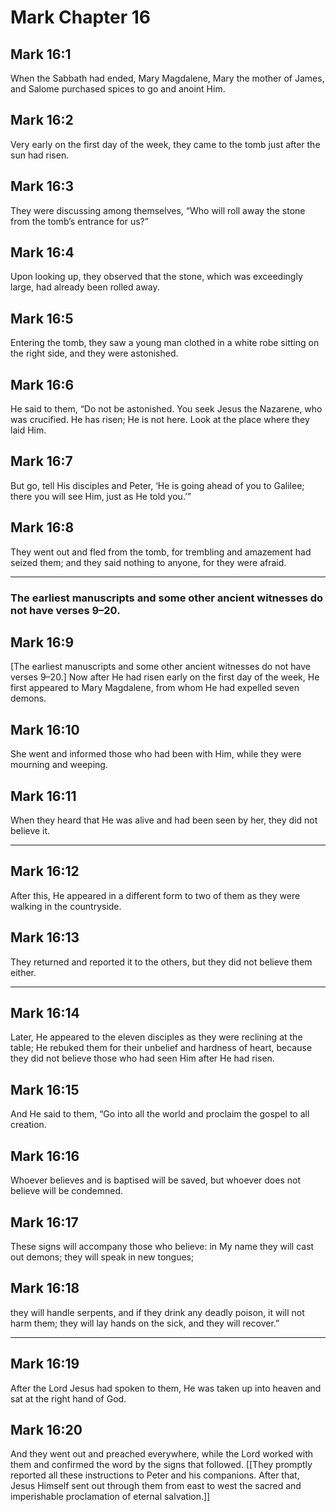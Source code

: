 # Mark Chapter 16

## Mark 16:1

When the Sabbath had ended, Mary Magdalene, Mary the mother of James, and Salome purchased spices to go and anoint Him.

## Mark 16:2

Very early on the first day of the week, they came to the tomb just after the sun had risen.

## Mark 16:3

They were discussing among themselves, “Who will roll away the stone from the tomb’s entrance for us?”

## Mark 16:4

Upon looking up, they observed that the stone, which was exceedingly large, had already been rolled away.

## Mark 16:5

Entering the tomb, they saw a young man clothed in a white robe sitting on the right side, and they were astonished.

## Mark 16:6

He said to them, “Do not be astonished. You seek Jesus the Nazarene, who was crucified. He has risen; He is not here. Look at the place where they laid Him.

## Mark 16:7

But go, tell His disciples and Peter, ‘He is going ahead of you to Galilee; there you will see Him, just as He told you.’”

## Mark 16:8

They went out and fled from the tomb, for trembling and amazement had seized them; and they said nothing to anyone, for they were afraid.

---

### The earliest manuscripts and some other ancient witnesses do not have verses 9–20.

## Mark 16:9

[The earliest manuscripts and some other ancient witnesses do not have verses 9–20.] Now after He had risen early on the first day of the week, He first appeared to Mary Magdalene, from whom He had expelled seven demons.

## Mark 16:10

She went and informed those who had been with Him, while they were mourning and weeping.

## Mark 16:11

When they heard that He was alive and had been seen by her, they did not believe it.

---

## Mark 16:12

After this, He appeared in a different form to two of them as they were walking in the countryside.

## Mark 16:13

They returned and reported it to the others, but they did not believe them either.

---

## Mark 16:14

Later, He appeared to the eleven disciples as they were reclining at the table; He rebuked them for their unbelief and hardness of heart, because they did not believe those who had seen Him after He had risen.

## Mark 16:15

And He said to them, “Go into all the world and proclaim the gospel to all creation.

## Mark 16:16

Whoever believes and is baptised will be saved, but whoever does not believe will be condemned.

## Mark 16:17

These signs will accompany those who believe: in My name they will cast out demons; they will speak in new tongues;

## Mark 16:18

they will handle serpents, and if they drink any deadly poison, it will not harm them; they will lay hands on the sick, and they will recover.”

---

## Mark 16:19

After the Lord Jesus had spoken to them, He was taken up into heaven and sat at the right hand of God.

## Mark 16:20

And they went out and preached everywhere, while the Lord worked with them and confirmed the word by the signs that followed. [[They promptly reported all these instructions to Peter and his companions. After that, Jesus Himself sent out through them from east to west the sacred and imperishable proclamation of eternal salvation.]]
